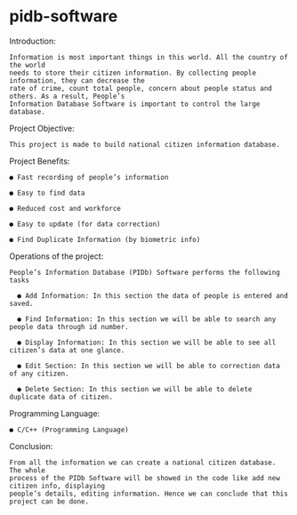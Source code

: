 # pidb-software

Introduction:

    Information is most important things in this world. All the country of the world
    needs to store their citizen information. By collecting people information, they can decrease the
    rate of crime, count total people, concern about people status and others. As a result, People’s
    Information Database Software is important to control the large database.

Project Objective:

    This project is made to build national citizen information database.

Project Benefits:

    ● Fast recording of people’s information

    ● Easy to find data

    ● Reduced cost and workforce

    ● Easy to update (for data correction)

    ● Find Duplicate Information (by biometric info)

Operations of the project:

    People’s Information Database (PIDb) Software performs the following tasks

      ● Add Information: In this section the data of people is entered and saved.

      ● Find Information: In this section we will be able to search any people data through id number.

      ● Display Information: In this section we will be able to see all citizen’s data at one glance.

      ● Edit Section: In this section we will be able to correction data of any citizen.

      ● Delete Section: In this section we will be able to delete duplicate data of citizen.

Programming Language:

    ● C/C++ (Programming Language)

Conclusion:

    From all the information we can create a national citizen database. The whole
    process of the PIDb Software will be showed in the code like add new citizen info, displaying
    people’s details, editing information. Hence we can conclude that this project can be done.
